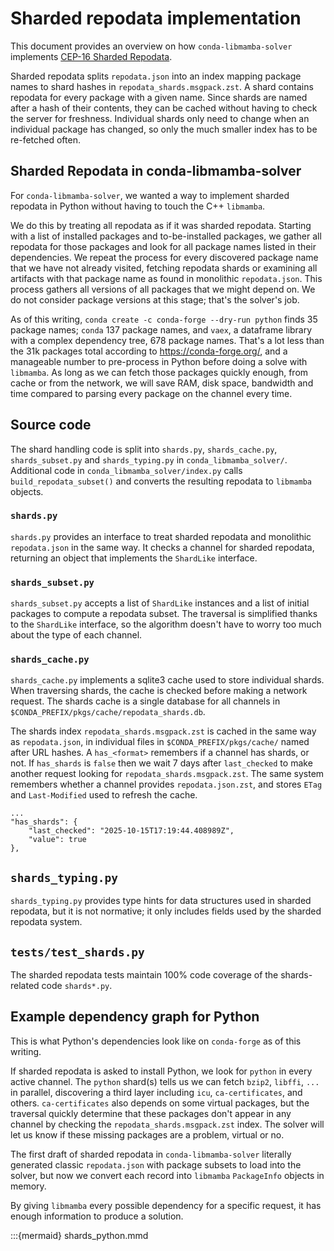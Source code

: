 # Sharded repodata implementation

This document provides an overview on how `conda-libmamba-solver` implements
[CEP-16 Sharded Repodata](https://conda.org/learn/ceps/cep-0016).

Sharded repodata splits `repodata.json` into an index mapping package names to
shard hashes in `repodata_shards.msgpack.zst`. A shard contains repodata for
every package with a given name. Since shards are named after a hash of their
contents, they can be cached without having to check the server for freshness.
Individual shards only need to change when an individual package has changed, so
only the much smaller index has to be re-fetched often.

## Sharded Repodata in conda-libmamba-solver

For `conda-libmamba-solver`, we wanted a way to implement sharded repodata in
Python without having to touch the C++ `libmamba`.

We do this by treating all repodata as if it was sharded repodata. Starting with
a list of installed packages and to-be-installed packages, we gather all
repodata for those packages and look for all package names listed in their
dependencies. We repeat the process for every discovered package name that we
have not already visited, fetching repodata shards or examining all artifacts
with that package name as found in monolithic `repodata.json`. This process
gathers all versions of all packages that we might depend on. We do not consider
package versions at this stage; that's the solver's job.

As of this writing, `conda create -c conda-forge --dry-run python` finds 35
package names; `conda` 137 package names, and `vaex`, a dataframe library with a
complex dependency tree, 678 package names. That's a lot less than the 31k
packages total according to https://conda-forge.org/, and a manageable number to
pre-process in Python before doing a solve with `libmamba`. As long as we can
fetch those packages quickly enough, from cache or from the network, we will
save RAM, disk space, bandwidth and time compared to parsing every package on
the channel every time.

## Source code

The shard handling code is split into `shards.py`, `shards_cache.py`,
`shards_subset.py` and `shards_typing.py` in `conda_libmamba_solver/`.
Additional code in `conda_libmamba_solver/index.py` calls
`build_repodata_subset()` and converts the resulting repodata to `libmamba`
objects.

### `shards.py`

`shards.py` provides an interface to treat sharded repodata and monolithic
`repodata.json` in the same way. It checks a channel for sharded repodata,
returning an object that implements the `ShardLike` interface.

### `shards_subset.py`

`shards_subset.py` accepts a list of `ShardLike` instances and a list of initial
packages to compute a repodata subset. The traversal is simplified thanks to the
`ShardLike` interface, so the algorithm doesn't have to worry too much about the
type of each channel.

### `shards_cache.py`

`shards_cache.py` implements a sqlite3 cache used to store individual shards.
When traversing shards, the cache is checked before making a network request.
The shards cache is a single database for all channels in
`$CONDA_PREFIX/pkgs/cache/repodata_shards.db`.

The shards index `repodata_shards.msgpack.zst` is cached in the same way as
`repodata.json`, in individual files in `$CONDA_PREFIX/pkgs/cache/` named after
URL hashes. A `has_<format>` remembers if a channel has shards, or not. If
`has_shards` is `false` then we wait 7 days after `last_checked` to make another
request looking for `repodata_shards.msgpack.zst`. The same system remembers
whether a channel provides `repodata.json.zst`, and stores `ETag` and
`Last-Modified` used to refresh the cache.

```
...
"has_shards": {
    "last_checked": "2025-10-15T17:19:44.408989Z",
    "value": true
},
```

## `shards_typing.py`

`shards_typing.py` provides type hints for data structures used in sharded
repodata, but it is not normative; it only includes fields used by the sharded
repodata system.

## `tests/test_shards.py`

The sharded repodata tests maintain 100% code coverage of the shards-related code
`shards*.py`.

## Example dependency graph for Python

This is what Python's dependencies look like on `conda-forge` as of this writing.

If sharded repodata is asked to install Python, we look for `python` in every
active channel. The `python` shard(s) tells us we can fetch `bzip2`, `libffi`,
`...` in parallel, discovering a third layer including `icu`, `ca-certificates`,
and others. `ca-certificates` also depends on some virtual packages, but the
traversal quickly determine that these packages don't appear in any channel by
checking the `repodata_shards.msgpack.zst` index. The solver will let us know if
these missing packages are a problem, virtual or no.

The first draft of sharded repodata in `conda-libmamba-solver` literally
generated classic `repodata.json` with package subsets to load into the solver,
but now we convert each record into `libmamba` `PackageInfo` objects in memory.

By giving `libmamba` every possible dependency for a specific request, it has
enough information to produce a solution.

:::{mermaid} shards_python.mmd

